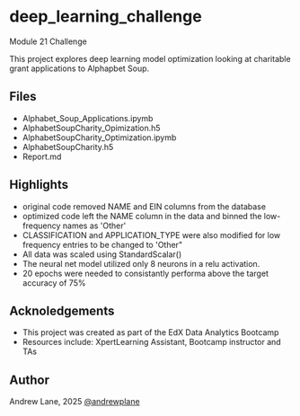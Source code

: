 # deep_learning_challenge
Module 21 Challenge

This project explores deep learning model optimization looking at charitable grant applications to Alphapbet Soup.

## Files
- Alphabet_Soup_Applications.ipymb
- AlphabetSoupCharity_Opimization.h5
- AlphabetSoupCharity_Optimization.ipymb
- AlphabetSoupCharity.h5
- Report.md

## Highlights
- original code removed NAME and EIN columns from the database
- optimized code left the NAME column in the data and binned the low-frequency names as 'Other'
- CLASSIFICATION and APPLICATION_TYPE were also modified for low frequency entries to be changed to 'Other"
- All data was scaled using StandardScalar()
- The neural net model utilized only 8 neurons in a relu activation.
- 20 epochs were needed to consistantly performa above the target accuracy of 75%

## Acknoledgements
- This project was created as part of the EdX Data Analytics Bootcamp
- Resources include: XpertLearning Assistant, Bootcamp instructor and TAs

## Author
Andrew Lane, 2025 
[@andrewplane](https://github.com/andrewplane)